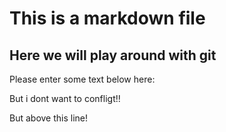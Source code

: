 # This is a markdown file 

## Here we will play around with git 
Please enter some text below here: 

But i dont want to confligt!!

But above this line! 
